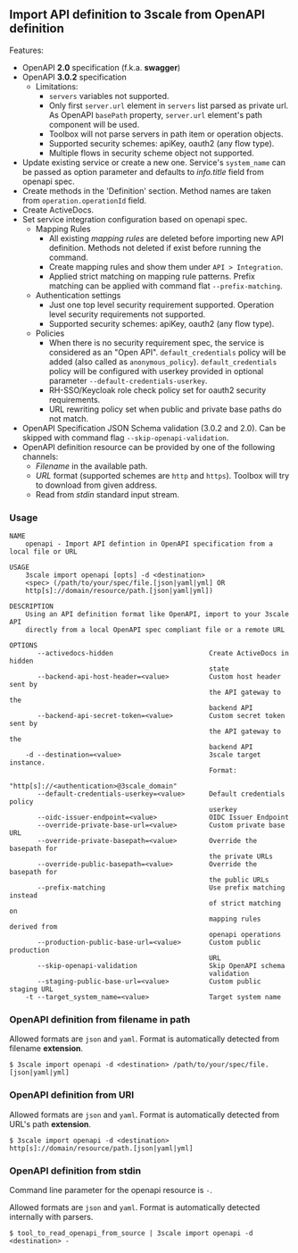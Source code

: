 ## Import API definition to 3scale from OpenAPI definition

Features:

* OpenAPI __2.0__ specification (f.k.a. __swagger__)
* OpenAPI __3.0.2__ specification
  * Limitations:
    * `servers` variables not supported.
    * Only first `server.url` element in `servers` list parsed as private url. As OpenAPI `basePath` property, `server.url` element's path component will be used.
    * Toolbox will not parse servers in path item or operation objects.
    * Supported security schemes: apiKey, oauth2 (any flow type).
    * Multiple flows in security scheme object not supported.
* Update existing service or create a new one. Service's `system_name` can be passed as option parameter and defaults to *info.title* field from openapi spec.
* Create methods in the 'Definition' section. Method names are taken from `operation.operationId` field.
* Create ActiveDocs.
* Set service integration configuration based on openapi spec.
  * Mapping Rules
    * All existing *mapping rules* are deleted before importing new API definition. Methods not deleted if exist before running the command.
    * Create mapping rules and show them under `API > Integration`.
    * Applied strict matching on mapping rule patterns. Prefix matching can be applied with command flat `--prefix-matching`.
  * Authentication settings
    * Just one top level security requirement supported. Operation level security requirements not supported.
    * Supported security schemes: apiKey, oauth2 (any flow type).
  * Policies
    * When there is no security requirement spec, the service is considered as an "Open API". `default_credentials` policy will be added (also called as `anonymous_policy`). `default_credentials` policy will be configured with userkey provided in optional parameter `--default-credentials-userkey`.
    * RH-SSO/Keycloak role check policy set for oauth2 security requirements.
    * URL rewriting policy set when public and private base paths do not match.
* OpenAPI Specification JSON Schema validation (3.0.2 and 2.0). Can be skipped with command flag `--skip-openapi-validation`.
* OpenAPI definition resource can be provided by one of the following channels:
  * *Filename* in the available path.
  * *URL* format (supported schemes are `http` and `https`). Toolbox will try to download from given address.
  * Read from *stdin* standard input stream.

### Usage

```shell
NAME
    openapi - Import API defintion in OpenAPI specification from a local file or URL

USAGE
    3scale import openapi [opts] -d <destination>
    <spec> (/path/to/your/spec/file.[json|yaml|yml] OR
    http[s]://domain/resource/path.[json|yaml|yml])

DESCRIPTION
    Using an API definition format like OpenAPI, import to your 3scale API
    directly from a local OpenAPI spec compliant file or a remote URL

OPTIONS
       --activedocs-hidden                        Create ActiveDocs in hidden
                                                  state
       --backend-api-host-header=<value>          Custom host header sent by
                                                  the API gateway to the
                                                  backend API
       --backend-api-secret-token=<value>         Custom secret token sent by
                                                  the API gateway to the
                                                  backend API
    -d --destination=<value>                      3scale target instance.
                                                  Format:
                                                  "http[s]://<authentication>@3scale_domain"
       --default-credentials-userkey=<value>      Default credentials policy
                                                  userkey
       --oidc-issuer-endpoint=<value>             OIDC Issuer Endpoint
       --override-private-base-url=<value>        Custom private base URL
       --override-private-basepath=<value>        Override the basepath for
                                                  the private URLs
       --override-public-basepath=<value>         Override the basepath for
                                                  the public URLs
       --prefix-matching                          Use prefix matching instead
                                                  of strict matching on
                                                  mapping rules derived from
                                                  openapi operations
       --production-public-base-url=<value>       Custom public production
                                                  URL
       --skip-openapi-validation                  Skip OpenAPI schema
                                                  validation
       --staging-public-base-url=<value>          Custom public staging URL
    -t --target_system_name=<value>               Target system name
```

### OpenAPI definition from filename in path

Allowed formats are `json` and `yaml`. Format is automatically detected from filename __extension__.

```shell
$ 3scale import openapi -d <destination> /path/to/your/spec/file.[json|yaml|yml]
```

### OpenAPI definition from URI

Allowed formats are `json` and `yaml`. Format is automatically detected from URL's path __extension__.

```shell
$ 3scale import openapi -d <destination> http[s]://domain/resource/path.[json|yaml|yml]
```

### OpenAPI definition from stdin

Command line parameter for the openapi resource is `-`.

Allowed formats are `json` and `yaml`. Format is automatically detected internally with parsers.

```shell
$ tool_to_read_openapi_from_source | 3scale import openapi -d <destination> -
```
